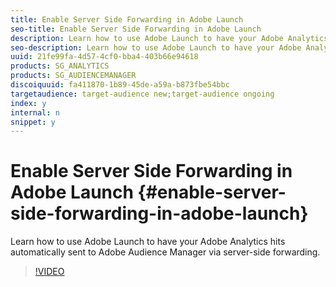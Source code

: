 ```yaml
---
title: Enable Server Side Forwarding in Adobe Launch
seo-title: Enable Server Side Forwarding in Adobe Launch
description: Learn how to use Adobe Launch to have your Adobe Analytics hits automatically sent to Adobe Audience Manager via server-side forwarding. 
seo-description: Learn how to use Adobe Launch to have your Adobe Analytics hits automatically sent to Adobe Audience Manager via server-side forwarding. 
uuid: 21fe99fa-4d57-4cf0-bba4-403b66e94618
products: SG_ANALYTICS
products: SG_AUDIENCEMANAGER
discoiquuid: fa411870-1b89-45de-a59a-b873fbe54bbc
targetaudience: target-audience new;target-audience ongoing
index: y
internal: n
snippet: y
---
```


# Enable Server Side Forwarding in Adobe Launch {#enable-server-side-forwarding-in-adobe-launch}

Learn how to use Adobe Launch to have your Adobe Analytics hits automatically sent to Adobe Audience Manager via server-side forwarding.

>[!VIDEO](https://video.tv.adobe.com/v/25172?quality=12)